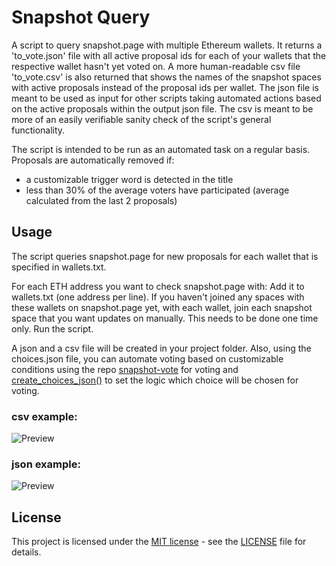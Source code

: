 # Snapshot Query


A script to query snapshot.page with multiple Ethereum wallets. It returns a 'to_vote.json'
file with all active proposal ids for each of your wallets that the respective wallet hasn't
yet voted on.
A more human-readable csv file 'to_vote.csv' is also returned that shows the names of
the snapshot spaces with active proposals instead of the proposal ids per wallet.
The json file is meant to be used as input for other scripts taking automated actions
based on the active proposals within the output json file. 
The csv is meant to be more of an easily verifiable sanity check of the script's
general functionality. 

The script is intended to be run as an automated task on a regular basis.
Proposals are automatically removed if:
- a customizable trigger word is detected in the title
- less than 30% of the average voters have participated (average calculated from the last 2 proposals)


## Usage

The script queries snapshot.page for new proposals for each wallet that is
specified in wallets.txt.

For each ETH address you want to check snapshot.page with:
Add it to wallets.txt (one address per line).
If you haven't joined any spaces with these wallets on snapshot.page yet,
with each wallet, join each snapshot space that you want updates on manually.
This needs to be done one time only.
Run the script.

A json and a csv file will be created in your project folder. Also, using the choices.json
file, you can automate voting based on customizable conditions using the repo [snapshot-vote](https://github.com/al-matty/snapshot-vote)
for voting and [create_choices_json()](https://github.com/al-matty/snapshot-query/blob/main/functions.py#:~:text=function_name)
to set the logic which choice will be chosen for voting.

### csv example:


![Preview](https://github.com/al-matty/snapshot-voter/blob/main/csv_example.png)


### json example:


![Preview](https://github.com/al-matty/snapshot-voter/blob/main/json_example.png)


## License

This project is licensed under the [MIT license](https://github.com/al-matty/telegram-merch-bot/blob/main/LICENSE) - see the [LICENSE](https://github.com/al-matty/snapshot-voter/blob/main/LICENSE) file for details.
